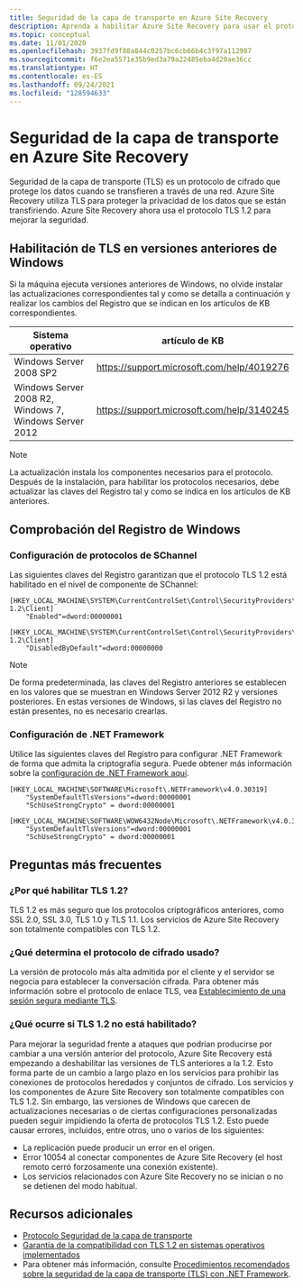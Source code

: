 ```yaml
---
title: Seguridad de la capa de transporte en Azure Site Recovery
description: Aprenda a habilitar Azure Site Recovery para usar el protocolo de cifrado Seguridad de la capa de transporte (TLS) y proteger los datos cuando se transfieran por una red.
ms.topic: conceptual
ms.date: 11/01/2020
ms.openlocfilehash: 3937fd9f88a844c0257bc6cb66b4c3f97a112987
ms.sourcegitcommit: f6e2ea5571e35b9ed3a79a22485eba4d20ae36cc
ms.translationtype: HT
ms.contentlocale: es-ES
ms.lasthandoff: 09/24/2021
ms.locfileid: "128594633"
---
```

# <a name="transport-layer-security-in-azure-site-recovery"></a>Seguridad de la capa de transporte en Azure Site Recovery

Seguridad de la capa de transporte (TLS) es un protocolo de cifrado que protege los datos cuando se transfieren a través de una red. Azure Site Recovery utiliza TLS para proteger la privacidad de los datos que se están transfiriendo. Azure Site Recovery ahora usa el protocolo TLS 1.2 para mejorar la seguridad.

## <a name="enable-tls-on-older-versions-of-windows"></a>Habilitación de TLS en versiones anteriores de Windows

Si la máquina ejecuta versiones anteriores de Windows, no olvide instalar las actualizaciones correspondientes tal y como se detalla a continuación y realizar los cambios del Registro que se indican en los artículos de KB correspondientes.

|Sistema operativo  |artículo de KB |
|---------|---------|
|Windows Server 2008 SP2   |   <https://support.microsoft.com/help/4019276>      |
|Windows Server 2008 R2, Windows 7, Windows Server 2012   | <https://support.microsoft.com/help/3140245>         |

>[!NOTE]
>La actualización instala los componentes necesarios para el protocolo. Después de la instalación, para habilitar los protocolos necesarios, debe actualizar las claves del Registro tal y como se indica en los artículos de KB anteriores.

## <a name="verify-windows-registry"></a>Comprobación del Registro de Windows

### <a name="configure-schannel-protocols"></a>Configuración de protocolos de SChannel

Las siguientes claves del Registro garantizan que el protocolo TLS 1.2 está habilitado en el nivel de componente de SChannel:

```reg
[HKEY_LOCAL_MACHINE\SYSTEM\CurrentControlSet\Control\SecurityProviders\SCHANNEL\Protocols\TLS 1.2\Client]
    "Enabled"=dword:00000001

[HKEY_LOCAL_MACHINE\SYSTEM\CurrentControlSet\Control\SecurityProviders\SCHANNEL\Protocols\TLS 1.2\Client]
    "DisabledByDefault"=dword:00000000
```

>[!NOTE]
>De forma predeterminada, las claves del Registro anteriores se establecen en los valores que se muestran en Windows Server 2012 R2 y versiones posteriores. En estas versiones de Windows, si las claves del Registro no están presentes, no es necesario crearlas.

### <a name="configure-net-framework"></a>Configuración de .NET Framework

Utilice las siguientes claves del Registro para configurar .NET Framework de forma que admita la criptografía segura. Puede obtener más información sobre la [configuración de .NET Framework aquí](/dotnet/framework/network-programming/tls#configuring-schannel-protocols-in-the-windows-registry).

```reg
[HKEY_LOCAL_MACHINE\SOFTWARE\Microsoft\.NETFramework\v4.0.30319]
    "SystemDefaultTlsVersions"=dword:00000001
    "SchUseStrongCrypto" = dword:00000001

[HKEY_LOCAL_MACHINE\SOFTWARE\WOW6432Node\Microsoft\.NETFramework\v4.0.30319]
    "SystemDefaultTlsVersions"=dword:00000001
    "SchUseStrongCrypto" = dword:00000001
```

## <a name="frequently-asked-questions"></a>Preguntas más frecuentes

### <a name="why-enable-tls-12"></a>¿Por qué habilitar TLS 1.2?

TLS 1.2 es más seguro que los protocolos criptográficos anteriores, como SSL 2.0, SSL 3.0, TLS 1.0 y TLS 1.1. Los servicios de Azure Site Recovery son totalmente compatibles con TLS 1.2.

### <a name="what-determines-the-encryption-protocol-used"></a>¿Qué determina el protocolo de cifrado usado?

La versión de protocolo más alta admitida por el cliente y el servidor se negocia para establecer la conversación cifrada. Para obtener más información sobre el protocolo de enlace TLS, vea [Establecimiento de una sesión segura mediante TLS](/windows/win32/secauthn/tls-handshake-protocol#establishing-a-secure-session-by-using-tls).

### <a name="what-is-the-impact-if-tls-12-is-not-enabled"></a>¿Qué ocurre si TLS 1.2 no está habilitado?

Para mejorar la seguridad frente a ataques que podrían producirse por cambiar a una versión anterior del protocolo, Azure Site Recovery está empezando a deshabilitar las versiones de TLS anteriores a la 1.2. Esto forma parte de un cambio a largo plazo en los servicios para prohibir las conexiones de protocolos heredados y conjuntos de cifrado. Los servicios y los componentes de Azure Site Recovery son totalmente compatibles con TLS 1.2. Sin embargo, las versiones de Windows que carecen de actualizaciones necesarias o de ciertas configuraciones personalizadas pueden seguir impidiendo la oferta de protocolos TLS 1.2. Esto puede causar errores, incluidos, entre otros, uno o varios de los siguientes:

- La replicación puede producir un error en el origen.
- Error 10054 al conectar componentes de Azure Site Recovery (el host remoto cerró forzosamente una conexión existente).
- Los servicios relacionados con Azure Site Recovery no se inician o no se detienen del modo habitual.

## <a name="additional-resources"></a>Recursos adicionales

- [Protocolo Seguridad de la capa de transporte](/windows/win32/secauthn/transport-layer-security-protocol)
- [Garantía de la compatibilidad con TLS 1.2 en sistemas operativos implementados](/security/engineering/solving-tls1-problem#ensuring-support-for-tls-12-across-deployed-operating-systems)
- Para obtener más información, consulte [Procedimientos recomendados sobre la seguridad de la capa de transporte (TLS) con .NET Framework](/dotnet/framework/network-programming/tls).